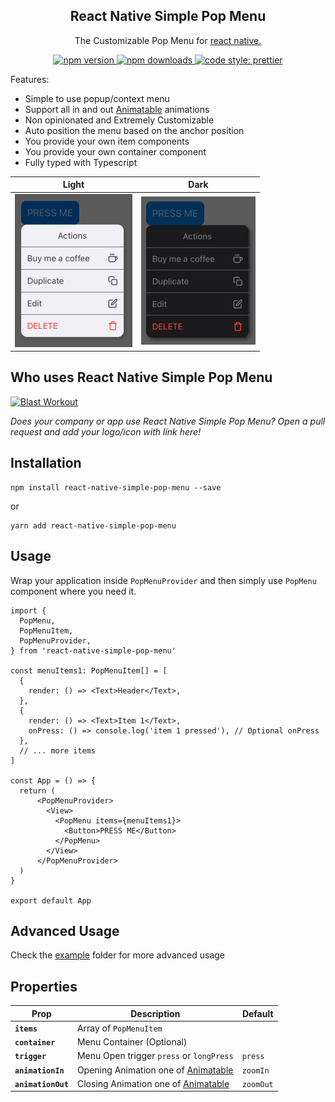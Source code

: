 <h2 align="center">React Native Simple Pop Menu</h2>
<p align="center">The Customizable Pop Menu for <a href="https://facebook.github.io/react-native/">react native.</a>

<p align="center">
  <a href="https://www.npmjs.com/package/react-native-search-bar">
    <img alt="npm version" src="https://img.shields.io/npm/v/react-native-simple-pop-menu.svg?style=flat-square">
  </a>
  <a href="https://www.npmjs.com/package/react-native-simple-pop-menu">
    <img alt="npm downloads" src="https://img.shields.io/npm/dm/react-native-simple-pop-menu.svg?style=flat-square">
  </a>
   <a href="https://prettier.io">
    <img alt="code style: prettier" src="https://img.shields.io/badge/code_style-prettier-ff69b4.svg?style=flat-square">
  </a>
</p>

Features:

- Simple to use popup/context menu
- Support all in and out [Animatable](https://github.com/oblador/react-native-animatable) animations
- Non opinionated and Extremely Customizable
- Auto position the menu based on the anchor position
- You provide your own item components
- You provide your own container component
- Fully typed with Typescript

| Light                                         | Dark                                         |
| --------------------------------------------- | -------------------------------------------- |
| ![Pop menu demo](./.github/example-light.png) | ![Pop menu demo](./.github/example-dark.png) |

## Who uses React Native Simple Pop Menu

<a href="https://blastworkout.app/">
  <img src="https://raw.githubusercontent.com/alwex/react-native-simple-pop-menu/main/assets/apps/blastworkout-logo.png" alt="Blast Workout" width="300" />
</a>

_Does your company or app use React Native Simple Pop Menu? Open a pull request and add your logo/icon with link here!_

## Installation

```
npm install react-native-simple-pop-menu --save
```

or

```
yarn add react-native-simple-pop-menu
```

## Usage

Wrap your application inside `PopMenuProvider` and then simply use `PopMenu` component where you need it.

```JSX
import {
  PopMenu,
  PopMenuItem,
  PopMenuProvider,
} from 'react-native-simple-pop-menu'

const menuItems1: PopMenuItem[] = [
  {
    render: () => <Text>Header</Text>,
  },
  {
    render: () => <Text>Item 1</Text>,
    onPress: () => console.log('item 1 pressed'), // Optional onPress
  },
  // ... more items
]

const App = () => {
  return (
      <PopMenuProvider>
        <View>
          <PopMenu items={menuItems1}>
            <Button>PRESS ME</Button>
          </PopMenu>
        </View>
      </PopMenuProvider>
  )
}

export default App
```

## Advanced Usage

Check the [example](https://github.com/alwex/react-native-pop-menu/blob/main/example/src/App.tsx) folder for more advanced usage

## Properties

| Prop               | Description                                                                               | Default   |
| ------------------ | ----------------------------------------------------------------------------------------- | --------- |
| **`items`**        | Array of `PopMenuItem`                                                                    |
| **`container`**    | Menu Container (Optional)                                                                 |
| **`trigger`**      | Menu Open trigger `press` or `longPress`                                                  | `press`   |
| **`animationIn`**  | Opening Animation one of [Animatable](https://github.com/oblador/react-native-animatable) | `zoomIn`  |
| **`animationOut`** | Closing Animation one of [Animatable](https://github.com/oblador/react-native-animatable) | `zoomOut` |
